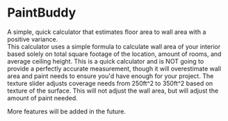 # PaintBuddy
A simple, quick calculator that estimates floor area to wall area with a positive variance.  
This calculator uses a simple formula to calculate wall area of your interior based solely on total square footage of the location, amount of rooms, and average ceiling height.
This is a quick calculator and is NOT going to provide a perfectly accurate measurement, though it will overestimate wall area and paint needs to ensure you'd have enough for your project.
The texture slider adjusts coverage needs from 250ft^2 to 350ft^2 based on texture of the surface.  This will not adjust the wall area, but will adjust the amount of paint needed.

More features will be added in the future.  
